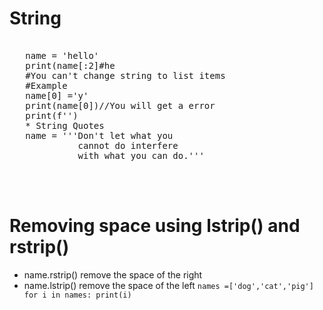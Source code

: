 # String

<pre>
 
   name = 'hello'
   print(name[:2]#he
   #You can't change string to list items
   #Example 
   name[0] ='y'
   print(name[0])//You will get a error
   print(f'')
   * String Quotes 
   name = '''Don't let what you 
             cannot do interfere 
             with what you can do.'''

               
 
</pre>

# Removing space using lstrip() and rstrip()
  * name.rstrip() remove the space of the right
  * name.lstrip() remove the space of the left
`
  names =['dog','cat','pig']
  for i in names:
      print(i)
`
     
